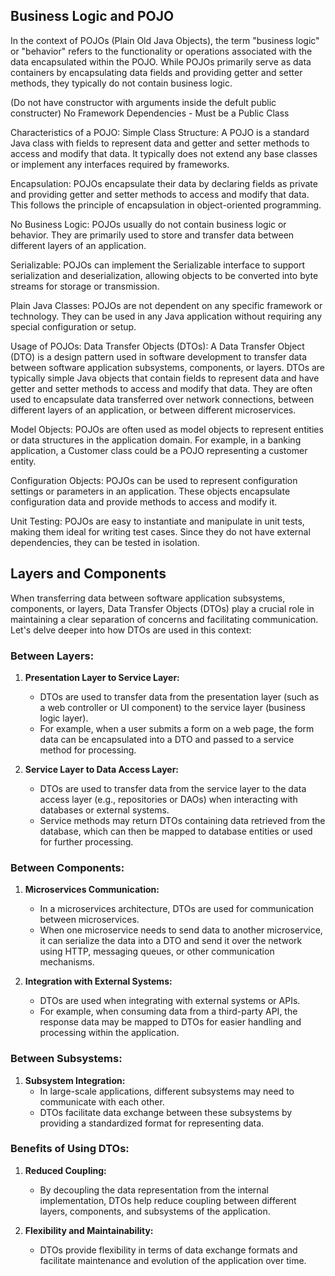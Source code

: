 ## Business Logic and POJO


In the context of POJOs (Plain Old Java Objects), the term "business logic" or "behavior" refers to the functionality or operations associated with the data encapsulated within the POJO. While POJOs primarily serve as data containers by encapsulating data fields and providing getter and setter methods, they typically do not contain business logic.

(Do not have constructor with arguments inside the defult public constructer) No Framework Dependencies - Must be a Public Class

Characteristics of a POJO:
Simple Class Structure: A POJO is a standard Java class with fields to represent data and getter and setter methods to access and modify that data. It typically does not extend any base classes or implement any interfaces required by frameworks.

Encapsulation: POJOs encapsulate their data by declaring fields as private and providing getter and setter methods to access and modify that data. This follows the principle of encapsulation in object-oriented programming.

No Business Logic: POJOs usually do not contain business logic or behavior. They are primarily used to store and transfer data between different layers of an application.

Serializable: POJOs can implement the Serializable interface to support serialization and deserialization, allowing objects to be converted into byte streams for storage or transmission.

Plain Java Classes: POJOs are not dependent on any specific framework or technology. They can be used in any Java application without requiring any special configuration or setup.

Usage of POJOs:
Data Transfer Objects (DTOs): A Data Transfer Object (DTO) is a design pattern used in software development to transfer data between software application subsystems, components, or layers. DTOs are typically simple Java objects that contain fields to represent data and have getter and setter methods to access and modify that data. They are often used to encapsulate data transferred over network connections, between different layers of an application, or between different microservices.

Model Objects: POJOs are often used as model objects to represent entities or data structures in the application domain. For example, in a banking application, a Customer class could be a POJO representing a customer entity.

Configuration Objects: POJOs can be used to represent configuration settings or parameters in an application. These objects encapsulate configuration data and provide methods to access and modify it.

Unit Testing: POJOs are easy to instantiate and manipulate in unit tests, making them ideal for writing test cases. Since they do not have external dependencies, they can be tested in isolation.

## Layers and Components 

When transferring data between software application subsystems, components, or layers, Data Transfer Objects (DTOs) play a crucial role in maintaining a clear separation of concerns and facilitating communication. Let's delve deeper into how DTOs are used in this context:

### Between Layers:

1. **Presentation Layer to Service Layer:**
   - DTOs are used to transfer data from the presentation layer (such as a web controller or UI component) to the service layer (business logic layer).
   - For example, when a user submits a form on a web page, the form data can be encapsulated into a DTO and passed to a service method for processing.

2. **Service Layer to Data Access Layer:**
   - DTOs are used to transfer data from the service layer to the data access layer (e.g., repositories or DAOs) when interacting with databases or external systems.
   - Service methods may return DTOs containing data retrieved from the database, which can then be mapped to database entities or used for further processing.

### Between Components:

1. **Microservices Communication:**
   - In a microservices architecture, DTOs are used for communication between microservices.
   - When one microservice needs to send data to another microservice, it can serialize the data into a DTO and send it over the network using HTTP, messaging queues, or other communication mechanisms.

2. **Integration with External Systems:**
   - DTOs are used when integrating with external systems or APIs.
   - For example, when consuming data from a third-party API, the response data may be mapped to DTOs for easier handling and processing within the application.

### Between Subsystems:

1. **Subsystem Integration:**
   - In large-scale applications, different subsystems may need to communicate with each other.
   - DTOs facilitate data exchange between these subsystems by providing a standardized format for representing data.

### Benefits of Using DTOs:

1. **Reduced Coupling:**
   - By decoupling the data representation from the internal implementation, DTOs help reduce coupling between different layers, components, and subsystems of the application.

2. **Flexibility and Maintainability:**
   - DTOs provide flexibility in terms of data exchange formats and facilitate maintenance and evolution of the application over time.

